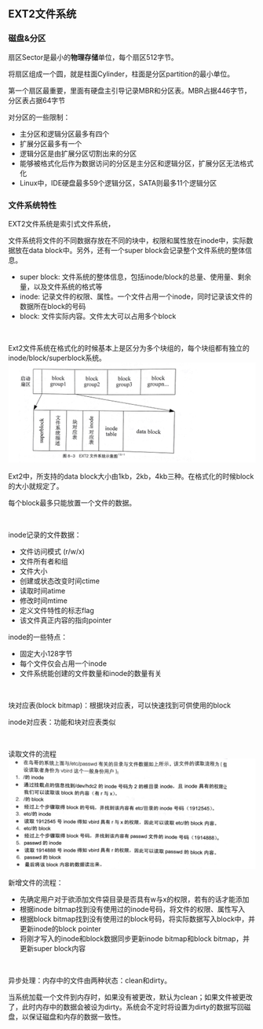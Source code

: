 ## EXT2文件系统

### 磁盘&分区

扇区Sector是最小的**物理存储**单位，每个扇区512字节。

将扇区组成一个圆，就是柱面Cylinder，柱面是分区partition的最小单位。

第一个扇区最重要，里面有硬盘主引导记录MBR和分区表。MBR占据446字节，分区表占据64字节

对分区的一些限制：

- 主分区和逻辑分区最多有四个
- 扩展分区最多有一个
- 逻辑分区是由扩展分区切割出来的分区
- 能够被格式化后作为数据访问的分区是主分区和逻辑分区，扩展分区无法格式化
- Linux中，IDE硬盘最多59个逻辑分区，SATA则最多11个逻辑分区



### 文件系统特性

EXT2文件系统是索引式文件系统，

文件系统将文件的不同数据存放在不同的块中，权限和属性放在inode中，实际数据放在data block中。另外，还有一个super block会记录整个文件系统的整体信息。

- super block: 文件系统的整体信息，包括inode/block的总量、使用量、剩余量，以及文件系统的格式等
- inode: 记录文件的权限、属性。一个文件占用一个inode，同时记录该文件的数据所在block的号码
- block: 文件实际内容。文件太大可以占用多个block

<br>

Ext2文件系统在格式化的时候基本上是区分为多个块组的，每个块组都有独立的inode/block/superblock系统。![](../img/8-3.jpg)

Ext2中，所支持的data block大小由1kb，2kb，4kb三种。在格式化的时候block的大小就规定了。

每个block最多只能放置一个文件的数据。

<br>

inode记录的文件数据：

- 文件访问模式 (r/w/x)
- 文件所有者和组
- 文件大小
- 创建或状态改变时间ctime
- 读取时间atime
- 修改时间mtime
- 定义文件特性的标志flag
- 该文件真正内容的指向pointer

inode的一些特点：

- 固定大小128字节
- 每个文件仅会占用一个inode
- 文件系统能创建的文件数量和inode的数量有关

<br>

块对应表(block bitmap)：根据块对应表，可以快速找到可供使用的block

inode对应表：功能和块对应表类似



<br>

读取文件的流程![](../img/8.4.jpg)

新增文件的流程：

- 先确定用户对于欲添加文件袋目录是否具有w与x的权限，若有的话才能添加
- 根据inode bitmap找到没有使用过的inode号码，将文件的权限、属性写入
- 根据block bitmap找到没有使用过的block号码，将实际数据写入block中，并更新inode的block pointer
- 将刚才写入的inode和block数据同步更新inode bitmap和block bitmap，并更新super block内容

<br>



异步处理：内存中的文件由两种状态：clean和dirty。

当系统加载一个文件到内存时，如果没有被更改，默认为clean；如果文件被更改了，此时内存中的数据会被设为dirty。系统会不定时将设置为dirty的数据写回磁盘，以保证磁盘和内存的数据一致性。



